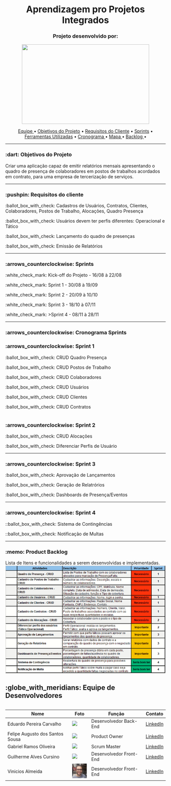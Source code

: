 <h1 align="center">Aprendizagem pro Projetos Integrados</h1>

<h3 align="center">Projeto desenvolvido por:</h3>
<p align="center">
<img src="https://github.com/UniversalDevs/Projeto_API/blob/main/Imagens/LogoUniversalDevs.jpg" width="400" height="250" align="center"/>
</p>  

<p align="center">
  <a href ="https://github.com/UniversalDevs/Projeto_API/blob/main/README.md#globe_with_meridians-equipe-de-desenvolvedores"> Equipe </a>  •
  <a href ="https://github.com/UniversalDevs/Projeto_API/blob/main/README.md#-dart-objetivos-do-projeto"> Objetivos do Projeto</a>  • 
  <a href ="https://github.com/UniversalDevs/Projeto_API/blob/main/README.md#pushpin-requisitos-do-cliente"> Requisitos do Cliente</a>  • 
  <a href ="https://github.com/UniversalDevs/Projeto_API/blob/main/README.md#arrows_counterclockwise-sprints"> Sprints</a>  • 
   <a href ="https://github.com/UniversalDevs/Projeto_API/blob/main/README.md#wrench-ferramentas--tecnologias-utilizadas"> Ferramentas Utilizadas</a>  • 
  <a href ="https://github.com/UniversalDevs/Projeto_API/blob/main/README.md#spiral_calendar-cronograma-sprints"> Cronograma </a>  • 
  <a href =""> Mapa </a>  • 
  <a href =""> Backlog </a>  • 
</p>
<hr>
<h3> :dart: Objetivos do Projeto</h2>
<p>Criar uma aplicação capaz de emitir relatórios mensais apresentando o quadro de presença de colaboradores em postos de trabalhos acordados em contrato, para uma empresa de tercerização de serviços. </p>
<hr>

<h3>:pushpin: Requisitos do cliente</h3>
<p>:ballot_box_with_check: Cadastros de Usuários, Contratos, Clientes, Colaboradores, Postos de Trabalho, Alocações, Quadro Presença</p>
<p>:ballot_box_with_check: Usuários devem ter perfis diferentes: Operacional e Tático</p>
<p>:ballot_box_with_check: Lançamento do quadro de presenças</p>
<p>:ballot_box_with_check: Emissão de Relatórios</p>

<hr>
<h3>:arrows_counterclockwise: Sprints</h3>
<p>:white_check_mark: Kick-off do Projeto - 16/08 à 22/08</p>
<p>:white_check_mark: Sprint 1 - 30/08 à 19/09</p>
<p>:white_check_mark: Sprint 2 - 20/09 à 10/10</p>
<p>:white_check_mark: Sprint 3 - 18/10 à 07/11</p>
<p>:white_check_mark: >Sprint 4 - 08/11 à 28/11</p>
<hr>
<h3>:arrows_counterclockwise: Cronograma Sprints</h3>
<h3>:arrows_counterclockwise: Sprint 1</h3>
<p>:ballot_box_with_check: CRUD Quadro Presença </p>
<p>:ballot_box_with_check: CRUD Postos de Trabalho </p>
<p>:ballot_box_with_check: CRUD Colaboradores </p>
<p>:ballot_box_with_check: CRUD Usuários </p>
<p>:ballot_box_with_check: CRUD Clientes </p>
<p>:ballot_box_with_check: CRUD Contratos </p>
<h1>
<h3>:arrows_counterclockwise: Sprint 2</h3>
<p>:ballot_box_with_check: CRUD Alocações </p>
<p>:ballot_box_with_check: Diferenciar Perfis de Usuário </p>
<hr>
<h3>:arrows_counterclockwise: Sprint 3</h3>
<p>:ballot_box_with_check: Aprovação de Lançamentos </p>
<p>:ballot_box_with_check: Geração de Relatrórios </p>
<p>:ballot_box_with_check: Dashboards de Presença/Eventos  </p>

<hr>
<h3>:arrows_counterclockwise: Sprint 4</h3>
<p>::ballot_box_with_check: Sistema de Contingências </p>
<p>::ballot_box_with_check: Notificação de Multas </p>

<hr>
<h3>:memo: Product Backlog</h3>
<p>Lista de Itens e funcionalidades a serem desenvolvidas e implementadas.
<img src="https://github.com/gbrramos/API_ADS_2021_2/blob/main/Documentacao/BacklogProduto.PNG">



<h2>:globe_with_meridians: Equipe de Desenvolvedores</h2>
  <table align="left">
    <thead>
      <th>Nome</th>
      <th>Foto</th>
      <th>Função</th>
      <th>Contato</th>
    </thead>
    <tbody>
     <tr>
      <td>Eduardo Pereira Carvalho</tb>
        <td>
          <img src= "https://github.com/UniversalDevs/Projeto_API/blob/main/Imagens/Fotos%20Equipe/Eduardo.jpeg?raw=true" width="50px">
        </td>
      <td>Desenvolvedor Back-End</td>
      <td><a href="https://www.linkedin.com/in/eduardo-carvalho-0a1411213/">LinkedIn</a></td>
     </tr>
     <tr>
      <td>Felipe Augusto dos Santos Sousa</tb>
        <td>
          <img src= "https://github.com/UniversalDevs/Projeto_API/blob/main/Imagens/Fotos%20Equipe/Felipe.jpg?raw=true" width="50px">
        </td>
        <td>Product Owner</td>
        <td><a href="https://www.linkedin.com/in/felipe-s-89938418a/">LinkedIn</a></td>
     </tr>
     <tr>
      <td>Gabriel Ramos Oliveira</tb>
        <td>
          <img src= "https://github.com/UniversalDevs/Projeto_API/blob/main/Imagens/Fotos%20Equipe/Ramos.jpeg?raw=true" width="50px">
        </td>
        <td>Scrum Master</td>
        <td><a href="https://www.linkedin.com/in/gabriel-ramos-b845581a3/">LinkedIn</a></td>
     </tr>
     <tr>
     <tr>
      <td>Guilherme Alves Cursino</tb>
        <td>
          <img src= "https://github.com/UniversalDevs/Projeto_API/blob/main/Imagens/Fotos%20Equipe/Guilherme.PNG?raw=true" width="50px">
        </td>
        <td>Desenvolvedor Front-End</td>
        <td><a href="https://www.linkedin.com/in/guilherme-cursino-679410213/">LinkedIn</a></td>
     </tr>
           <td>Vinicios Almeida</tb>
        <td>
          <img src= "https://github.com/gbrramos/API_ADS_2021_2/blob/main/Documentacao/Fotos%20Equipe/vinicios.jpeg" width="50px">
        </td>
        <td>Desenvolvedor Front-End</td>
        <td><a href="">LinkedIn</a></td>
     </tr>
    </tbody>
  </table>
  
